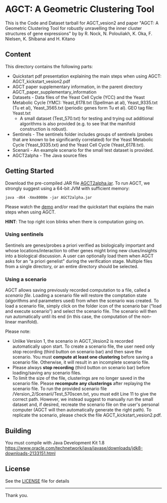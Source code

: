 ﻿# AGCT: A Geometric Clustering Tool
This is the Code and Dataset tarball for AGCT_vesion2 and paper  "AGCT: A Geometric Clustering Tool for robustly unravelling the inner cluster structures of gene expressions" by by R. Nock, N. Polouliakh, K. Oka, F. Nielsen, K. Shibanai and H. Kitano

## Content
This directory contains the following parts:
* Quickstart pdf presentation explaining the main steps when using AGCT: AGCT_kickstart_vesion2.pdf  
* AGCT paper supplementary information, in the parent directory AGCT_paper_supplementary_information  
* Datasets - Data files of the Yeast Cell Cycle (YCC) and the Yeast Metabolic Cycle (YMC): Yeast_6178.txt (Spellman at al), Yeast_9335.txt (Tu et al), Yeast_3565.txt (periodic genes form Tu et al). GEO tag file: Yeast.txt 
  - A small dataset (Test_570.txt) for testing and trying out additional algorithms is also provided (e.g. to see that the manifold construction is robust). 
* Sentinels - The sentinels folder includes groups of sentinels (probes that are known to be significantly correlated) for the Yeast Metabolic Cycle  (Yeast_9335.txt) and the Yeast Cell Cycle (Yeast_6178.txt).
* Scenarii - An example scenario for the small test dataset is provided.
* AGCT2alpha - The Java source files

## Getting Started
Download the pre-compiled JAR file [AGCT2alpha.jar](https://github.com/agct2018/agct/releases/download/v2.0/AGCT2alpha.jar). To run AGCT, we strongly suggest using a 64-bit JVM with sufficient memory:
```
java -d64 -Xmx8000m -jar AGCT2alpha.jar
```
Please watch the [demo](https://youtu.be/NoCLfP3t1sM) and/or read the quickstart that explains the main steps when using AGCT.

**HINT**: The top right icon blinks when there is computation going on.

### Using sentinels
Sentinels are genes/probes a priori verified as biologically important and whose locations/interaction to other genes might bring new clues/insights into a biological discussion. A user can optionally load them when AGCT asks for an “a priori genelist" during the verification stage. Multiple files from a single directory, or an entire directory should be selected.

### Using a scenario
AGCT allows saving previously recorded computation to a file, called a *scenario file*. Loading a scenario file will restore the comptation state (algorithms and parameters used) from when the scenario was created. To load a scenario file, simply click on the folder icon of the scenario bar (“load and execute scenario”) and select the scenario file. The scenario will then run automatically until its end (in this case, the computation of the non-linear manifold).

Please note:
 * Unlike Version 1, the scenario in AGCT_Vesion2 is recorded automatically upon start. To create a scenario file, the user need only stop recording (third button on scenario bar) and then save the scenario. You must **compute at least one clustering** before saving a scenario file. Otherwise, it will result in an incomplete scenario file.
 * Please always **stop recording** (third button on scenario bar) before loading/saving any scenario files.
 * To limit the size of the file, clusterings are no longer saved in the scenario file. Please **recompute any clusterings** after replaying the scenario file.
To run the provided scenario file /Version_2/Scenarii/Test_570scen.txt, you must edit Line 11 to give the correct path. However, we instead suggest to manually run the small dataset and, if desired, recreate the scenario file on the user's personal computer (AGCT will then automatically generate the right path). To replicate the scenario, please check the file AGCT_kickstart_vesion2.pdf.

## Building
You must compile with Java Development Kit 1.8 https://www.oracle.com/technetwork/java/javase/downloads/jdk8-downloads-2133151.html 

## License

See the [LICENSE](../LICENSE) file for details

---

Thank you.



